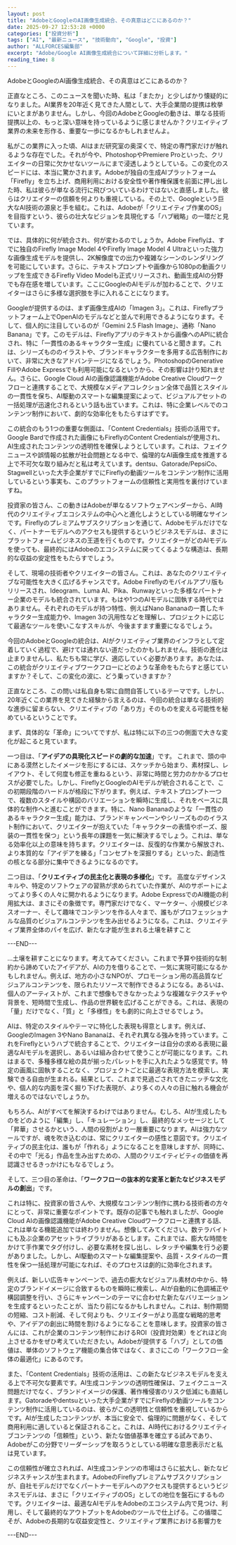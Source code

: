 ```yaml
---
layout: post
title: "AdobeとGoogleのAI画像生成統合、その真意はどこにあるのか？"
date: 2025-09-27 12:53:28 +0000
categories: ["投資分析"]
tags: ["AI", "最新ニュース", "技術動向", "Google", "投資"]
author: "ALLFORCES編集部"
excerpt: "Adobe/Google AI画像生成統合について詳細に分析します。"
reading_time: 8
---
```


AdobeとGoogleのAI画像生成統合、その真意はどこにあるのか？

正直なところ、このニュースを聞いた時、私は「またか」と少しばかり懐疑的になりました。AI業界を20年近く見てきた人間として、大手企業間の提携は枚挙にいとまがありません。しかし、今回のAdobeとGoogleの動きは、単なる技術提携以上の、もっと深い意味を持っているように感じませんか？クリエイティブ業界の未来を形作る、重要な一歩になるかもしれませんよ。

私がこの業界に入った頃、AIはまだ研究室の奥深くで、特定の専門家だけが触れるような存在でした。それが今や、PhotoshopやPremiere Proといった、クリエイターの日常に欠かせないツールにまで浸透しようとしている。この変化のスピードには、本当に驚かされます。Adobeが独自の生成AIプラットフォーム「Firefly」を立ち上げ、商用利用における安全性や著作権保護を前面に押し出した時、私は彼らが単なる流行に飛びついているわけではないと直感しました。彼らはクリエイターの信頼を何よりも重視している。その上で、Googleという巨大なAI技術の源泉と手を組む。これは、Adobeが「クリエイティブ作業のOS」を目指すという、彼らの壮大なビジョンを具現化する「ハブ戦略」の一環だと見ています。

では、具体的に何が統合され、何が変わるのでしょうか。Adobe Fireflyは、すでに独自のFirefly Image Model 4やFirefly Image Model 4 Ultraといった強力な画像生成モデルを提供し、2K解像度での出力や複雑なシーンのレンダリングを可能にしています。さらに、テキストプロンプトや画像から1080pの動画クリップを生成できるFirefly Video Modelも正式リリースされ、動画生成AIの分野でも存在感を増しています。ここにGoogleのAIモデルが加わることで、クリエイターはさらに多様な選択肢を手に入れることになります。

Googleが提供するのは、まず画像生成AIの「Imagen 3」。これは、Fireflyプラットフォーム上でOpenAIのモデルなどと並んで利用できるようになります。そして、個人的に注目しているのが「Gemini 2.5 Flash Image」、通称「Nano Banana」です。このモデルは、Fireflyアプリのテキストから画像へのAPIに統合され、特に「一貫性のあるキャラクター生成」に優れていると聞きます。これは、シリーズもののイラストや、ブランドキャラクターを多用する広告制作において、非常に大きなアドバンテージになるでしょう。PhotoshopのGenerative FillやAdobe Expressでも利用可能になるというから、その影響は計り知れません。さらに、Google Cloud AIの画像認識機能がAdobe Creative Cloudワークフローと連携することで、大規模なメディアコレクション全体で品質とスタイルの一貫性を保ち、AI駆動のスマートな編集提案によって、ビジュアルアセットの一括処理が迅速化されるという話も出ています。これは、特に企業レベルでのコンテンツ制作において、劇的な効率化をもたらすはずです。

この統合のもう1つの重要な側面は、「Content Credentials」技術の活用です。Google Bardで作成された画像にもFireflyのContent Credentialsが使用され、AI生成されたコンテンツの透明性を確保しようとしています。これは、フェイクニュースや誤情報の拡散が社会問題となる中で、倫理的なAI画像生成を推進する上で不可欠な取り組みだと私は考えています。dentsu、Gatorade/PepsiCo、Stagwellといった大手企業がすでにFireflyの動画ツールをコンテンツ制作に活用しているという事実も、このプラットフォームの信頼性と実用性を裏付けていますね。

投資家の皆さん、この動きはAdobeが単なるソフトウェアベンダーから、AI時代のクリエイティブエコシステムの中心へと進化しようとしている明確なサインです。Fireflyのプレミアムサブスクリプションを通じて、Adobeモデルだけでなく、パートナーモデルへのアクセスも提供するというビジネスモデルは、まさにプラットフォームビジネスの王道を行くものです。クリエイターがどのAIモデルを使っても、最終的にはAdobeのエコシステムに戻ってくるような構造は、長期的な収益の安定性をもたらすでしょう。

そして、現場の技術者やクリエイターの皆さん。これは、あなたのクリエイティブな可能性を大きく広げるチャンスです。Adobe Fireflyのモバイルアプリ版もリリースされ、Ideogram、Luma AI、Pika、Runwayといった多様なパートナー企業のモデルも統合されています。もはや1つのAIモデルに固執する時代ではありません。それぞれのモデルが持つ特性、例えばNano Bananaの一貫したキャラクター生成能力や、Imagen 3の汎用性などを理解し、プロジェクトに応じて最適なツールを使いこなすスキルが、今後ますます重要になるでしょう。

今回のAdobeとGoogleの統合は、AIがクリエイティブ業界のインフラとして定着していく過程で、避けては通れない道だったのかもしれません。技術の進化は止まりませんし、私たちも常に学び、適応していく必要があります。あなたは、この統合がクリエイティブワークフローにどのような革命をもたらすと感じていますか？そして、この変化の波に、どう乗っていきますか？

正直なところ、この問いは私自身も常に自問自答しているテーマです。しかし、20年近くこの業界を見てきた経験から言えるのは、今回の統合は単なる技術的な進歩に留まらない、クリエイティブの「あり方」そのものを変える可能性を秘めているということです。

まず、具体的な「革命」についてですが、私は特に以下の三つの側面で大きな変化が起こると見ています。

一つ目は、「**アイデアの具現化スピードの劇的な加速**」です。
これまで、頭の中にある漠然としたイメージを形にするには、スケッチから始まり、素材探し、レイアウト、そして何度も修正を重ねるという、非常に時間と労力のかかるプロセスが必要でした。しかし、FireflyとGoogleのAIモデルが統合されることで、この初期段階のハードルが格段に下がります。例えば、テキストプロンプト一つで、複数のスタイルや構図のバリエーションを瞬時に生成し、それをベースに具体的な制作へと進むことができます。特に、Nano Bananaのような「一貫性のあるキャラクター生成」能力は、ブランドキャンペーンやシリーズもののイラスト制作において、クリエイターが抱えていた「キャラクターの表情やポーズ、服装の一貫性を保つ」という長年の課題を一気に解決するでしょう。これは、単なる効率化以上の意味を持ちます。クリエイターは、反復的な作業から解放され、より本質的な「アイデアを練る」「コンセプトを深掘りする」といった、創造性の核となる部分に集中できるようになるのです。

二つ目は、「**クリエイティブの民主化と表現の多様化**」です。
高度なデザインスキルや、特定のソフトウェアの習熟が求められていた作業が、AIのサポートによってより多くの人々に開かれるようになります。Adobe ExpressでのAI機能の利用拡大は、まさにその象徴です。専門家だけでなく、マーケター、小規模ビジネスオーナー、そして趣味でコンテンツを作る人々まで、誰もがプロフェッショナルな品質のビジュアルコンテンツを生み出せるようになる。これは、クリエイティブ業界全体のパイを広げ、新たな才能が生まれる土壌を耕すこと

---END---

...土壌を耕すことになります。考えてみてください。これまで予算や技術的な制約から諦めていたアイデアが、AIの力を借りることで、一気に実現可能になるかもしれません。例えば、地方の小さなNPOが、プロモーション用の高品質なビジュアルコンテンツを、限られたリソースで制作できるようになる。あるいは、個人のアーティストが、これまで想像もできなかったような複雑なテクスチャや背景を、短時間で生成し、作品の世界観を広げることができる。これは、表現の「量」だけでなく、「質」と「多様性」をも劇的に向上させるでしょう。

AIは、特定のスタイルやテーマに特化した表現も得意とします。例えば、GoogleのImagen 3やNano Bananaは、それぞれ異なる強みを持っています。これをFireflyというハブで統合することで、クリエイターは自分の求める表現に最適なAIモデルを選択し、あるいは組み合わせて使うことが可能になります。これはまるで、多種多様な絵の具が揃ったパレットを手に入れたような感覚です。特定の画風に固執することなく、プロジェクトごとに最適な表現方法を模索し、実験できる自由が生まれる。結果として、これまで見過ごされてきたニッチな文化や、個人的な内面を深く掘り下げた表現が、より多くの人々の目に触れる機会が増えるのではないでしょうか。

もちろん、AIがすべてを解決するわけではありません。むしろ、AIが生成したものをどのように「編集」し、「キュレーション」し、最終的なメッセージとして「昇華」させるかという、人間の役割がより一層重要になります。AIは強力なツールですが、魂を吹き込むのは、常にクリエイターの感性と意図です。クリエイティブの民主化は、誰もが「作れる」ようになることを意味しますが、同時に、その中で「光る」作品を生み出すための、人間のクリエイティビティの価値を再認識させるきっかけにもなるでしょう。

そして、三つ目の革命は、「**ワークフローの抜本的な変革と新たなビジネスモデルの創出**」です。

これは特に、投資家の皆さんや、大規模なコンテンツ制作に携わる技術者の方々にとって、非常に重要なポイントです。既存の記事でも触れましたが、Google Cloud AIの画像認識機能がAdobe Creative Cloudワークフローと連携する話、これは単なる機能追加では終わりません。想像してみてください。数テラバイトにも及ぶ企業のアセットライブラリがあるとします。これまでは、膨大な時間をかけて手作業でタグ付けし、必要な素材を探し出し、レタッチや編集を行う必要がありました。しかし、AI駆動のスマートな編集提案や、品質・スタイルの一貫性を保つ一括処理が可能になれば、そのプロセスは劇的に効率化されます。

例えば、新しい広告キャンペーンで、過去の膨大なビジュアル素材の中から、特定のブランドイメージに合致するものを瞬時に検索し、AIが自動的に色調補正や構図調整を行い、さらにキャンペーンのテーマに合わせた新たなバリエーションを生成するといったことが、当たり前になるかもしれません。これは、制作期間の短縮、コスト削減、そして何よりも、クリエイターがより高度な戦略的思考や、アイデアの創出に時間を割けるようになることを意味します。投資家の皆さんには、これが企業のコンテンツ制作におけるROI（投資対効果）をどれほど向上させるかをぜひ考えていただきたい。Adobeが提供する「ハブ」としての価値は、単体のソフトウェア機能の集合体ではなく、まさにこの「ワークフロー全体の最適化」にあるのです。

また、「Content Credentials」技術の活用は、この新たなビジネスモデルを支える上で不可欠な要素です。AI生成コンテンツの透明性確保は、フェイクニュース問題だけでなく、ブランドイメージの保護、著作権侵害のリスク低減にも直結します。Gatoradeやdentsuといった大手企業がすでにFireflyの動画ツールをコンテンツ制作に活用しているのは、彼らがこの透明性と信頼性を重視しているからです。AIが生成したコンテンツが、本当に安全で、倫理的に問題がなく、そして商用利用に適していると保証されること。これは、AI時代におけるクリエイティブコンテンツの「信頼性」という、新たな価値基準を確立する試みであり、Adobeがこの分野でリーダーシップを取ろうとしている明確な意思表示だと私は見ています。

この信頼性が確立されれば、AI生成コンテンツの市場はさらに拡大し、新たなビジネスチャンスが生まれます。AdobeのFireflyプレミアムサブスクリプションが、自社モデルだけでなくパートナーモデルへのアクセスも提供するというビジネスモデルは、まさに「クリエイティブのOS」としての地位を盤石にするものです。クリエイターは、最適なAIモデルをAdobeのエコシステム内で見つけ、利用し、そして最終的なアウトプットをAdobeのツールで仕上げる。この循環こそが、Adobeの長期的な収益安定性と、クリエイティブ業界における影響力を

---END---